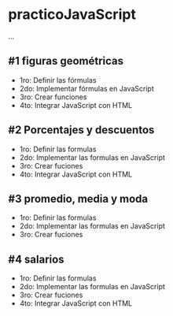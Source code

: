 # practicoJavaScript

...

## #1 figuras geométricas

- 1ro: Definir las fórmulas
- 2do: Implementar fórmulas en JavaScript
- 3ro: Crear funciones
- 4to: Integrar JavaScript con HTML 

## #2 Porcentajes y descuentos 

- 1ro: Definir las formulas
- 2do: Implementar las formulas en JavaScript
- 3ro: Crear fuciones
- 4to: Integrar JavaScript con HTML

## #3 promedio, media y moda 

- 1ro: Definir las formulas
- 2do: Implementar las formulas en JavaScript
- 3ro: Crear fuciones

## #4 salarios 

- 1ro: Definir las formulas
- 2do: Implementar las formulas en JavaScript
- 3ro: Crear fuciones
- 4to: Integrar JavaScript con HTML
